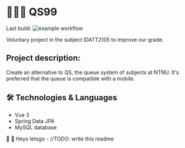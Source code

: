 # 🧑🏼‍🏫 QS99

Last build: ![example workflow](https://github.com/MadLadsTechnology/QS99/actions/workflows/maven.yml/badge.svg)

Voluntary project in the subject IDATT2105 to improve our grade.

## Project description:

Create an alternative to QS, the queue system of subjects at NTNU. It's preferred that the queue is 
compatible with a mobile. 

## 🛠️ Technologies & Languages
* Vue 3 
* Spring Data JPA
* MySQL database

🦕 🦑 Heyo letsgo - //TODO: write this readme
